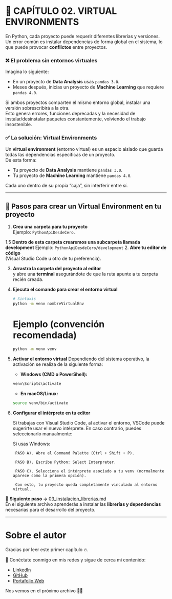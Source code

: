 # 📌 CAPÍTULO 02. VIRTUAL ENVIRONMENTS

En Python, cada proyecto puede requerir diferentes librerías y versiones.  
Un error común es instalar dependencias de forma global en el sistema, lo que puede provocar **conflictos** entre proyectos.

### ❌ El problema sin entornos virtuales
Imagina lo siguiente:  
- En un proyecto de **Data Analysis** usas `pandas 3.0`.  
- Meses después, inicias un proyecto de **Machine Learning** que requiere `pandas 4.0`.  

Si ambos proyectos comparten el mismo entorno global, instalar una versión sobrescribirá a la otra.  
Esto genera errores, funciones deprecadas y la necesidad de instalar/desinstalar paquetes constantemente, volviendo el trabajo insostenible.

### ✅ La solución: Virtual Environments
Un **virtual environment** (entorno virtual) es un espacio aislado que guarda todas las dependencias específicas de un proyecto.  
De esta forma:  
- Tu proyecto de **Data Analysis** mantiene `pandas 3.0`.  
- Tu proyecto de **Machine Learning** mantiene `pandas 4.0`.  

Cada uno dentro de su propia “caja”, sin interferir entre sí.  

---

## 🚀 Pasos para crear un Virtual Environment en tu proyecto

1. **Crea una carpeta para tu proyecto**  
   Ejemplo: `PythonApiDesdeCero`.

1.5 **Dentro de esta carpeta crearemos una subcarpeta llamada development**
   Ejemplo: `PythonApiDesdeCero/development`
2. **Abre tu editor de código**  
   (Visual Studio Code u otro de tu preferencia).  

3. **Arrastra la carpeta del proyecto al editor**  
   y abre una **terminal** asegurándote de que la ruta apunte a tu carpeta recién creada.  

4. **Ejecuta el comando para crear el entorno virtual**  

   ```bash
   # Sintaxis
   python -m venv nombreVirtualEnv
   ```
   # Ejemplo (convención recomendada)
   ```bash
   python -m venv venv
   ```

5. **Activar el entorno virtual**
    Dependiendo del sistema operativo, la activación se realiza de la siguiente forma:

    - **Windows (CMD o PowerShell):**
    ```bash
    venv\Scripts\activate
    ```

    - **En macOS/Linux:**
    ```bash
    source venv/bin/activate
    ```

6. **Configurar el intérprete en tu editor**

    Si trabajas con Visual Studio Code, al activar el entorno, VSCode puede sugerirte usar el nuevo intérprete.
    En caso contrario, puedes seleccionarlo manualmente:

    Si usas Windows:
    
        PASO A). Abre el Command Palette (Ctrl + Shift + P).

        PASO B). Escribe Python: Select Interpreter.

        PASO C). Selecciona el intérprete asociado a tu venv (normalmente aparece como la primera opción).

        Con esto, tu proyecto queda completamente vinculado al entorno virtual.


📖 **Siguiente paso →** [03_instalacion_librerias.md](https://github.com/BrayanR03/PYTHON-API-DESDE-CERO/blob/main/PythonApiDesdeCero/documentation/03_instalacion_librer%C3%ADas.md)  
En el siguiente archivo aprenderás a instalar las **librerías y dependencias** necesarias para el desarrollo del proyecto.

---

# Sobre el autor  

Gracias por leer este primer capítulo 🔥.  

🔗 Conéctate conmigo en mis redes y sigue de cerca mi contenido:  
- [LinkedIn](https://www.linkedin.com/in/brayan-rafael-neciosup-bola%C3%B1os-407a59246/)  
- [GitHub](https://github.com/BrayanR03)  
- [Portafolio Web](https://bryanneciosup626.wixsite.com/brayandataanalitics)  


Nos vemos en el próximo archivo 👊🚀  